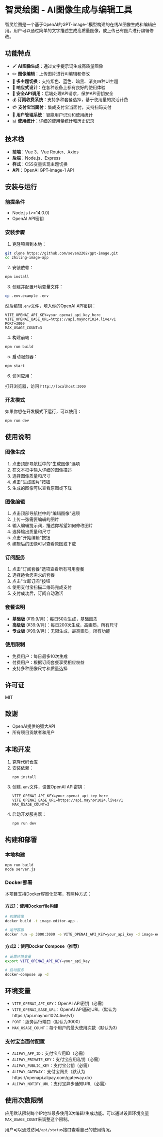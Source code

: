 # 智灵绘图 - AI图像生成与编辑工具

智灵绘图是一个基于OpenAI的GPT-image-1模型构建的在线AI图像生成和编辑应用。用户可以通过简单的文字描述生成高质量图像，或上传已有图片进行编辑修改。

## 功能特点

- 🖌️ **AI图像生成**：通过文字提示词生成高质量图像
- ✏️ **图像编辑**：上传图片进行AI编辑和修改
- 🎨 **多主题切换**：支持紫色、蓝色、暗黑、渐变四种UI主题
- 📱 **响应式设计**：在各种设备上都有良好的使用体验
- 🔐 **安全API调用**：后端处理API请求，保护API密钥安全
- 💰 **订阅收费系统**：支持多种套餐选择，基于使用量的灵活计费
- 💳 **支付宝当面付**：集成支付宝当面付，支持扫码支付
- 👤 **用户管理系统**：智能用户识别和使用统计
- 📊 **使用统计**：详细的使用量统计和历史记录

## 技术栈

- **前端**：Vue 3、Vue Router、Axios
- **后端**：Node.js、Express
- **样式**：CSS变量实现主题切换
- **API**：OpenAI GPT-image-1 API

## 安装与运行

### 前提条件

- Node.js (>=14.0.0)
- OpenAI API密钥

### 安装步骤

1. 克隆项目到本地：

```bash
git clone https://github.com/seven2202/gpt-image.git
cd zhiling-image-app
```

2. 安装依赖：

```bash
npm install
```

3. 创建并配置环境变量文件：

```bash
cp .env.example .env
```

然后编辑`.env`文件，填入你的OpenAI API密钥：

```
VITE_OPENAI_API_KEY=your_openai_api_key_here
VITE_OPENAI_BASE_URL=https://api.maynor1024.live/v1
PORT=3000
MAX_USAGE_COUNT=3
```

4. 构建前端：

```bash
npm run build
```

5. 启动服务器：

```bash
npm start
```

6. 访问应用：

打开浏览器，访问 `http://localhost:3000`

### 开发模式

如果你想在开发模式下运行，可以使用：

```bash
npm run dev
```

## 使用说明

### 图像生成

1. 点击顶部导航栏中的"生成图像"选项
2. 在文本框中输入详细的图像描述
3. 选择图像质量和尺寸
4. 点击"生成图片"按钮
5. 生成的图像可以查看原图或下载

### 图像编辑

1. 点击顶部导航栏中的"编辑图像"选项
2. 上传一张需要编辑的图片
3. 输入编辑提示词，描述你希望如何修改图片
4. 选择输出质量和尺寸
5. 点击"开始编辑"按钮
6. 编辑后的图像可以查看原图或下载

### 订阅服务

1. 点击"订阅套餐"选项查看所有可用套餐
2. 选择适合您需求的套餐
3. 点击"立即订阅"按钮
4. 使用支付宝扫描二维码完成支付
5. 支付成功后，订阅自动激活

### 套餐说明

- **基础版** (¥19.9/月)：每日50次生成，基础画质
- **高级版** (¥39.9/月)：每日200次生成，高画质，所有尺寸
- **专业版** (¥99.9/月)：无限生成，最高画质，所有功能

### 使用限制

- 免费用户：每日最多10次生成
- 付费用户：根据订阅套餐享受相应权益
- 支持多种图像尺寸和质量选择

## 许可证

MIT

## 致谢

- OpenAI提供的强大API
- 所有项目贡献者和用户

## 本地开发

1. 克隆代码仓库
2. 安装依赖：
   ```
   npm install
   ```
3. 创建`.env`文件，设置OpenAI API密钥：
   ```
   VITE_OPENAI_API_KEY=your_openai_api_key_here
   VITE_OPENAI_BASE_URL=https://api.maynor1024.live/v1
   MAX_USAGE_COUNT=3
   ```
4. 启动开发服务器：
   ```
   npm run dev
   ```

## 构建和部署

### 本地构建

```
npm run build
node server.js
```

### Docker部署

本项目支持Docker容器化部署，有两种方式：

#### 方式1：使用Dockerfile构建

```bash
# 构建镜像
docker build -t image-editor-app .

# 运行容器
docker run -p 3000:3000 -e VITE_OPENAI_API_KEY=your_api_key -d image-editor-app
```

#### 方式2：使用Docker Compose（推荐）

```bash
# 设置环境变量
export VITE_OPENAI_API_KEY=your_api_key

# 启动服务
docker-compose up -d
```

## 环境变量

- `VITE_OPENAI_API_KEY`：OpenAI API密钥（必需）
- `VITE_OPENAI_BASE_URL`：OpenAI API基础URL（默认为https://api.maynor1024.live/v1）
- `PORT`：服务运行端口（默认为3000）
- `MAX_USAGE_COUNT`：每个用户的最大使用次数（默认为3）

### 支付宝当面付配置

- `ALIPAY_APP_ID`：支付宝应用ID（必需）
- `ALIPAY_PRIVATE_KEY`：支付宝应用私钥（必需）
- `ALIPAY_PUBLIC_KEY`：支付宝公钥（必需）
- `ALIPAY_GATEWAY`：支付宝网关（默认为https://openapi.alipay.com/gateway.do）
- `ALIPAY_NOTIFY_URL`：支付宝异步通知URL（必需）

## 使用次数限制

应用默认限制每个IP地址最多使用3次编辑/生成功能。可以通过设置环境变量`MAX_USAGE_COUNT`来调整这个限制。

用户可以通过访问`/api/status`接口查看自己的使用情况。
